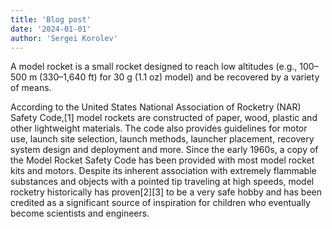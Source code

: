 ```yaml
---
title: 'Blog post'
date: '2024-01-01'
author: 'Sergei Korolev'
---
```


A model rocket is a small rocket designed to reach low altitudes (e.g., 100–500 m (330–1,640 ft) for 30 g (1.1 oz) model) and be recovered by a variety of means.

According to the United States National Association of Rocketry (NAR) Safety Code,[1] model rockets are constructed of paper, wood, plastic and other lightweight materials. The code also provides guidelines for motor use, launch site selection, launch methods, launcher placement, recovery system design and deployment and more. Since the early 1960s, a copy of the Model Rocket Safety Code has been provided with most model rocket kits and motors. Despite its inherent association with extremely flammable substances and objects with a pointed tip traveling at high speeds, model rocketry historically has proven[2][3] to be a very safe hobby and has been credited as a significant source of inspiration for children who eventually become scientists and engineers.